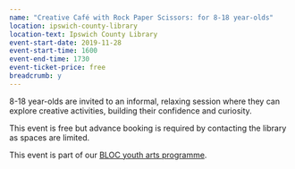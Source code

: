```yaml
---
name: "Creative Café with Rock Paper Scissors: for 8-18 year-olds"
location: ipswich-county-library
location-text: Ipswich County Library
event-start-date: 2019-11-28
event-start-time: 1600
event-end-time: 1730
event-ticket-price: free
breadcrumb: y
---
```


8-18 year-olds are invited to an informal, relaxing session where they can explore creative activities, building their confidence and curiosity.

This event is free but advance booking is required by contacting the library as spaces are limited.

This event is part of our [BLOC youth arts programme](/bloc/).
